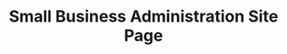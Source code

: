 ---
highlight: "false" 
title: "Small Business Administration Site Page"
description: "Continues to help small business owners and entrepreneurs start, grow, expand, and recover in the federal marketplace. SBA is the only cabinet-level federal agency fully dedicated to small business and provides counseling, capital, and contracting expertise as the nation’s only go-to resource and voice for small businesses."
url-link: "http://sba.gov"
type: "HTML"
gov-only: "false"
is-external: "true"
publication-date: "January 01, 2020"
reading-time: "5"
resource-type: "Information Slick"
filter: "small-business"
audience: "industry-all-businesses"
branded-offerings: "small-business-support"
---